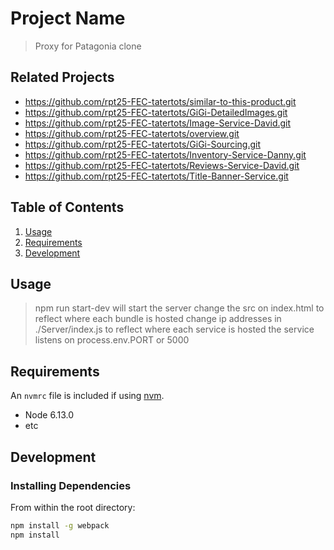 # Project Name

> Proxy for Patagonia clone

## Related Projects

  - https://github.com/rpt25-FEC-tatertots/similar-to-this-product.git
  - https://github.com/rpt25-FEC-tatertots/GiGi-DetailedImages.git
  - https://github.com/rpt25-FEC-tatertots/Image-Service-David.git
  - https://github.com/rpt25-FEC-tatertots/overview.git
  - https://github.com/rpt25-FEC-tatertots/GiGi-Sourcing.git
  - https://github.com/rpt25-FEC-tatertots/Inventory-Service-Danny.git
  - https://github.com/rpt25-FEC-tatertots/Reviews-Service-David.git
  - https://github.com/rpt25-FEC-tatertots/Title-Banner-Service.git

## Table of Contents

1. [Usage](#Usage)
1. [Requirements](#requirements)
1. [Development](#development)

## Usage

> npm run start-dev will start the server
> change the src on index.html to reflect where each bundle is hosted
> change ip addresses in ./Server/index.js to reflect where each service is hosted
> the service listens on process.env.PORT or 5000

## Requirements

An `nvmrc` file is included if using [nvm](https://github.com/creationix/nvm).

- Node 6.13.0
- etc

## Development

### Installing Dependencies

From within the root directory:

```sh
npm install -g webpack
npm install
```

